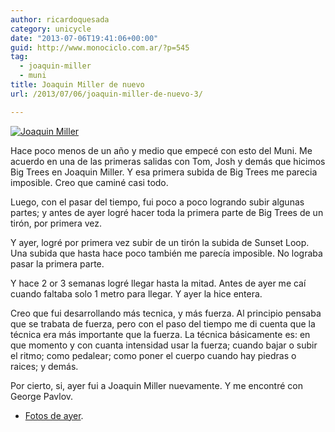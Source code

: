 ```yaml
---
author: ricardoquesada
category: unicycle
date: "2013-07-06T19:41:06+00:00"
guid: http://www.monociclo.com.ar/?p=545
tag:
  - joaquin-miller
  - muni
title: Joaquin Miller de nuevo
url: /2013/07/06/joaquin-miller-de-nuevo-3/

---
```

[![Joaquin Miller](https://lh4.googleusercontent.com/-ZCrA0eC8aLI/Udey_4AJrNI/AAAAAAAAvDo/WP-MoHCozyg/s400/IMG_2503-PANO.jpg)](https://picasaweb.google.com/111588202880883771967/JoaquinMiller5DeJulio#5897379047499476178)

Hace poco menos de un año y medio que empecé con esto del Muni.
Me acuerdo en una de las primeras salidas con Tom, Josh y demás que hicimos Big Trees en Joaquin Miller.
Y esa primera subida de Big Trees me parecia imposible.
Creo que caminé casi todo.

Luego, con el pasar del tiempo, fui poco a poco logrando subir algunas partes;
y antes de ayer logré hacer toda la primera parte de Big Trees de un tirón, por primera vez.

Y ayer, logré por primera vez subir de un tirón la subida de Sunset Loop.
Una subida que hasta hace poco también me parecía imposible.
No lograba pasar la primera parte.

Y hace 2 or 3 semanas logré llegar hasta la mitad.
Antes de ayer me caí cuando faltaba solo 1 metro para llegar.
Y ayer la hice entera.

Creo que fui desarrollando más tecnica, y más fuerza.
Al principio pensaba que se trabata de fuerza, pero con el paso del tiempo me
di cuenta que la técnica era más importante que la fuerza.
La técnica básicamente es: en que momento y con cuanta intensidad usar la fuerza;
cuando bajar o subir el ritmo; como pedalear; como poner el cuerpo cuando hay piedras o raices; y demás.

Por cierto, si, ayer fui a Joaquin Miller nuevamente. Y me encontré con George Pavlov.

- [Fotos de ayer](https://photos.app.goo.gl/F7pxMpRCYhJf6TRM7).
